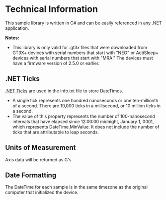# Technical Information

This sample library is written in C# and can be easily referenced in any .NET application.

**Notes:**

* This library is only valid for .gt3x files that were downloaded from GT3X+ devices with serial numbers that start with "NEO"  or ActiSleep+ devices with serial numbers that start with "MRA." The devices must have a firmware version of 2.5.0 or earlier.

## .NET Ticks
[.NET Ticks](http://msdn.microsoft.com/en-us/library/system.datetime.ticks.aspx) are used in the info.txt file to store DateTimes.

* A single tick represents one hundred nanoseconds or one ten-millionth of a second. There are 10,000 ticks in a millisecond, or 10 million ticks in a second.
* The value of this property represents the number of 100-nanosecond intervals that have elapsed since 12:00:00 midnight, January 1, 0001, which represents DateTime.MinValue. It does not include the number of ticks that are attributable to leap seconds. 

## Units of Measurement

Axis data will be returned as G's.

## Date Formatting

The DateTime for each sample is in the same timezone as the original computer that initialized the device.